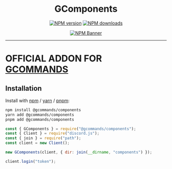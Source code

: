 <div align="center">
    <h1>GComponents</h1>
  <p>
    <a href="https://www.npmjs.com/package/@gcommands/components"><img src="https://img.shields.io/npm/v/@gcommands/components?maxAge=3600" alt="NPM version" /></a>
    <a href="https://www.npmjs.com/package/@gcommands/components"><img src="https://img.shields.io/npm/dt/@gcommands/components?maxAge=3600" alt="NPM downloads" /></a>
  <p>
    <a href="https://www.npmjs.com/package/@gcommands/components"><img src="https://nodei.co/npm/@gcommands/components.png?downloads=true&stars=true" alt="NPM Banner"></a>
  </p>
</div>

---

# OFFICIAL ADDON FOR [GCOMMANDS](https://www.npmjs.com/package/gcommands)

## Installation

Install with [npm](https://www.npmjs.com/) / [yarn](https://yarnpkg.com) / [pnpm](https://pnpm.js.org/):

```sh
npm install @gcommands/components
yarn add @gcommands/components
pnpm add @gcommands/components
```

```js
const { GComponents } = require("@gcommands/components");
const { Client } = require("discord.js");
const { join } = require("path");
const client = new Client();

new GComponents(client, { dir: join(__dirname, "components") });

client.login("token");
```

